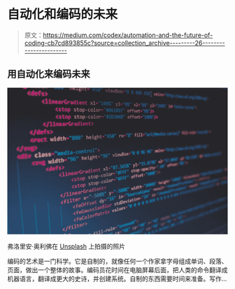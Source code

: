 # 自动化和编码的未来

> 原文：<https://medium.com/codex/automation-and-the-future-of-coding-cb7cd893855c?source=collection_archive---------26----------------------->

## 用自动化来编码未来

![](img/ce58081dccc66687cf562e9889b8c586.png)

弗洛里安·奥利佛在 [Unsplash](https://unsplash.com?utm_source=medium&utm_medium=referral) 上拍摄的照片

编码的艺术是一门科学。它是自制的，就像任何一个作家拿字母组成单词、段落、页面，做出一个整体的故事。编码员花时间在电脑屏幕后面，把人类的命令翻译成机器语言，翻译成更大的史诗，并创建系统。自制的东西需要时间来准备。写作…